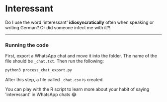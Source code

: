 # Interessant

Do I use the word 'interessant' **idiosyncratically** often when speaking or writing German? Or did someone infect me with it?!

---

### Running the code

First, export a WhatsApp chat and move it into the folder. The name of the file should be `_chat.txt`. Then run the following:

```bash
python3 process_chat_export.py
```

After this step, a file called `_chat.csv` is created.

You can play with the R script to learn more about your habit of saying 'interessant' in WhatsApp chats 😂
